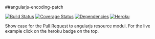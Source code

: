 ##angularjs-encoding-patch

[![Build Status](https://travis-ci.org/pussinboots/angularjs-encoding-patch.svg?branch=master)](https://travis-ci.org/pussinboots/angularjs-encoding-patch)
[![Coverage Status](https://img.shields.io/coveralls/pussinboots/angularjs-encoding-patch.svg)](https://coveralls.io/r/pussinboots/angularjs-encoding-patch?branch=master)
[![Dependencies](https://david-dm.org/pussinboots/angularjs-encoding-patch.png)](https://david-dm.org/pussinboots/angularjs-encoding-patch)
[![Heroku](http://heroku-badge.heroku.com/?app=angularjs-encoding-patch)](https://angularjs-encoding-patch.herokuapp.com)


Show case for the [Pull Request](https://github.com/angular/angular.js/pull/7652) to angularjs resource modul.
For the live example click on the heroku badge on the top.
